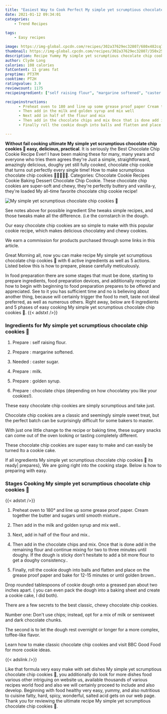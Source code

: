 ```yaml
---
title: "Easiest Way to Cook Perfect My simple yet scrumptious chocolate chip cookies "
date: 2021-01-12 09:34:01
categories:
    - Trend Recipes
    
tags:
    - Easy recipes

image: https://img-global.cpcdn.com/recipes/302a37629ec32807/680x482cq70/my-simple-yet-scrumptious-chocolate-chip-cookies-🍪-recipe-main-photo.jpg
thumbnail: https://img-global.cpcdn.com/recipes/302a37629ec32807/350x250cq70/my-simple-yet-scrumptious-chocolate-chip-cookies-🍪-recipe-main-photo.jpg
description: Recipe Yummy My simple yet scrumptious chocolate chip cookies  with 6 ingredients and 5 stages of easy cooking.
author: Clyde Long
calories: 108 calories
fatContent: 11 grams fat
preptime: PT37M
cooktime: PT2H
ratingvalue: 3.9
reviewcount: 1175
recipeingredient: ["self raising flour", "margarine softened", "caster sugar", "milk", "golden syrup", "chocolate chips depending on how chocolatey you like your cookies"]

recipeinstructions: 
      - Preheat oven to 180 and line up some grease proof paper Cream together the butter and sugars until smooth mixture 
      - Then add in the milk and golden syrup and mix well 
      - Next add in half of the flour and mix 
      - Then add in the chocolate chips and mix Once that is done add in the remaining flour and continue mixing for two to three minutes until doughy If the dough is sticky dont hesitate to add a bit more flour to get a doughy consistency 
      - Finally roll the cookie dough into balls and flatten and place on the grease proof paper and bake for 1215 minutes or until golden brown

---
```




**Without fail cooking ultimate My simple yet scrumptious chocolate chip cookies 🍪 easy, delicious, practical**. It is seriously the Best Chocolate Chip Cookie Recipe Ever! I have been making these for many, many years and everyone who tries them agrees they&#39;re Just a simple, straightforward, amazingly delicious, doughy yet still fully cooked, chocolate chip cookie that turns out perfectly every single time! How to make scrumptious chocolate chip cookies 🍪🍪🍪🍫🍬. Categories: Chocolate Cookie Recipes Cookie Baking Dessert Chocolate Chip Cookie. These chocolate chip cookies are super-soft and chewy, they&#39;re perfectly buttery and vanilla-y, they&#39;re loaded My all-time favorite chocolate chip cookie recipe!


![My simple yet scrumptious chocolate chip cookies 🍪](https://img-global.cpcdn.com/recipes/302a37629ec32807/680x482cq70/my-simple-yet-scrumptious-chocolate-chip-cookies-🍪-recipe-main-photo.jpg "My simple yet scrumptious chocolate chip cookies 🍪")



See notes above for possible ingredient She tweaks simple recipes, and those tweaks make all the difference. (i.e the cornstarch in the dough.

Our easy chocolate chip cookies are so simple to make with this popular cookie recipe, which makes delicious chocolatey and chewy cookies.

We earn a commission for products purchased through some links in this article.


Great Morning all, now you can make recipe My simple yet scrumptious chocolate chip cookies 🍪 with 6 active ingredients as well as 5 actions. Listed below this is how to prepare, please carefully meticulously.

In food preparation there are some stages that must be done, starting to prepare ingredients, food preparation devices, and additionally recognize how to begin with beginning to food preparation prepares to be offered and appreciated. See to it you has sufficient time and no is believing about another thing, because will certainly trigger the food to melt, taste not ideal preferred, as well as numerous others. Right away, below are 6 ingredients and 5 phases of easy cooking My simple yet scrumptious chocolate chip cookies 🍪.
{{< adstxt />}}

### Ingredients for My simple yet scrumptious chocolate chip cookies 🍪


1. Prepare  : self raising flour.

1. Prepare  : margarine softened.

1. Needed  : caster sugar.

1. Prepare  : milk.

1. Prepare  : golden syrup.

1. Prepare  : chocolate chips (depending on how chocolatey you like your cookies!).


These easy chocolate chip cookies are simply scrumptious and take just.

Chocolate chip cookies are a classic and seemingly simple sweet treat, but the perfect batch can be surprisingly difficult for some bakers to master.

With just one little change to the recipe or baking time, these sugary snacks can come out of the oven looking or tasting completely different.

These chocolate chip cookies are super easy to make and can easily be turned Ito a cookie cake.


If all ingredients My simple yet scrumptious chocolate chip cookies 🍪 its ready| prepares}, We are going right into the cooking stage. Below is how to preparing with easy.

### Stages Cooking My simple yet scrumptious chocolate chip cookies 🍪

{{< adstxt />}}


1. Preheat oven to 180° and line up some grease proof paper. Cream together the butter and sugars until smooth mixture..



1. Then add in the milk and golden syrup and mix well..



1. Next, add in half of the flour and mix..



1. Then add in the chocolate chips and mix. Once that is done add in the remaining flour and continue mixing for two to three minutes until doughy. If the dough is sticky don&#39;t hesitate to add a bit more flour to get a doughy consistency..



1. Finally, roll the cookie dough into balls and flatten and place on the grease proof paper and bake for 12-15 minutes or until golden brown..




Drop rounded tablespoons of cookie dough onto a greased pan about two inches apart. ( you can even pack the dough into a baking sheet and create a cookie cake, I did both).

There are a few secrets to the best classic, chewy chocolate chip cookies.

Number one: Don&#39;t use chips; instead, opt for a mix of milk or semisweet and dark chocolate chunks.

The second is to let the dough rest overnight or longer for a more complex, toffee-like flavor.

Learn how to make classic chocolate chip cookies and visit BBC Good Food for more cookie ideas.


{{< adslink />}}

Like that formula very easy make with set dishes My simple yet scrumptious chocolate chip cookies 🍪, you additionally do look for more dishes food various other intriguing on website us, available thousands of various recipes world food and also we will certainly proceed to include and also develop. Beginning with food healthy very easy, yummy, and also nutritious to cuisine fatty, hard, spicy, wonderful, salted acid gets on our web page. Thank you for reviewing the ultimate recipe My simple yet scrumptious chocolate chip cookies 🍪.
